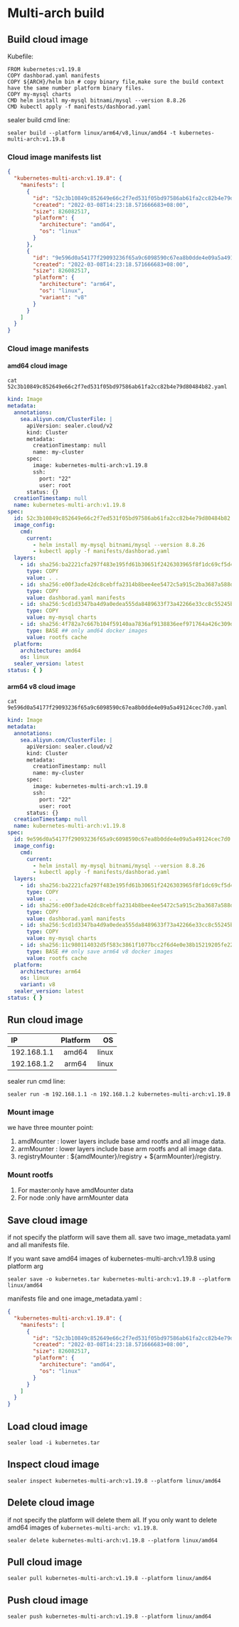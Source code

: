 # Multi-arch build

## Build cloud image

Kubefile:

```shell
FROM kubernetes:v1.19.8
COPY dashborad.yaml manifests
COPY ${ARCH}/helm bin # copy binary file,make sure the build context have the same number platform binary files.
COPY my-mysql charts
CMD helm install my-mysql bitnami/mysql --version 8.8.26
CMD kubectl apply -f manifests/dashborad.yaml
```

sealer build cmd line:

```shell
sealer build --platform linux/arm64/v8,linux/amd64 -t kubernetes-multi-arch:v1.19.8
```

### Cloud image manifests list

```json
{
  "kubernetes-multi-arch:v1.19.8": {
    "manifests": [
      {
        "id": "52c3b10849c852649e66c2f7ed531f05bd97586ab61fa2cc82b4e79d80484b82",
        "created": "2022-03-08T14:23:18.571666683+08:00",
        "size": 826082517,
        "platform": {
          "architecture": "amd64",
          "os": "linux"
        }
      },
      {
        "id": "9e596d0a54177f29093236f65a9c6098590c67ea8b0dde4e09a5a49124cec7d0",
        "created": "2022-03-08T14:23:18.571666683+08:00",
        "size": 826082517,
        "platform": {
          "architecture": "arm64",
          "os": "linux",
          "variant": "v8"
        }
      }
    ]
  }
}
```

### Cloud image manifests

#### amd64 cloud image

`cat 52c3b10849c852649e66c2f7ed531f05bd97586ab61fa2cc82b4e79d80484b82.yaml`

```yaml
kind: Image
metadata:
  annotations:
    sea.aliyun.com/ClusterFile: |
      apiVersion: sealer.cloud/v2
      kind: Cluster
      metadata:
        creationTimestamp: null
        name: my-cluster
      spec:
        image: kubernetes-multi-arch:v1.19.8
        ssh:
          port: "22"
          user: root
      status: {}
  creationTimestamp: null
  name: kubernetes-multi-arch:v1.19.8
spec:
  id: 52c3b10849c852649e66c2f7ed531f05bd97586ab61fa2cc82b4e79d80484b82
  image_config:
    cmd:
      current:
        - helm install my-mysql bitnami/mysql --version 8.8.26
        - kubectl apply -f manifests/dashborad.yaml
  layers:
    - id: sha256:ba2221cfa297f483e195fd61b30651f2426303965f8f1dc69cf5d4eff635af9a
      type: COPY
      value: . .
    - id: sha256:e00f3ade42dc8cebffa2314b8bee4ee5472c5a915c2ba3687a588d47657b3d6a
      type: COPY
      value: dashborad.yaml manifests
    - id: sha256:5cd1d3347ba4d9a0edea555da8489633f73a42266e33cc8c55245b8791c6ff72
      type: COPY
      value: my-mysql charts
    - id: sha256:4f782a7c667b104f59140aa7836af9138836eef971764a426c309df4f9334ac6
      type: BASE ## only amd64 docker images
      value: rootfs cache
  platform:
    architecture: amd64
    os: linux
  sealer_version: latest
status: { }
```

#### arm64 v8 cloud image

`cat 9e596d0a54177f29093236f65a9c6098590c67ea8b0dde4e09a5a49124cec7d0.yaml`

```yaml
kind: Image
metadata:
  annotations:
    sea.aliyun.com/ClusterFile: |
      apiVersion: sealer.cloud/v2
      kind: Cluster
      metadata:
        creationTimestamp: null
        name: my-cluster
      spec:
        image: kubernetes-multi-arch:v1.19.8
        ssh:
          port: "22"
          user: root
      status: {}
  creationTimestamp: null
  name: kubernetes-multi-arch:v1.19.8
spec:
  id: 9e596d0a54177f29093236f65a9c6098590c67ea8b0dde4e09a5a49124cec7d0
  image_config:
    cmd:
      current:
        - helm install my-mysql bitnami/mysql --version 8.8.26
        - kubectl apply -f manifests/dashborad.yaml
  layers:
    - id: sha256:ba2221cfa297f483e195fd61b30651f2426303965f8f1dc69cf5d4eff635af9a
      type: COPY
      value: . .
    - id: sha256:e00f3ade42dc8cebffa2314b8bee4ee5472c5a915c2ba3687a588d47657b3d6a
      type: COPY
      value: dashborad.yaml manifests
    - id: sha256:5cd1d3347ba4d9a0edea555da8489633f73a42266e33cc8c55245b8791c6ff72
      type: COPY
      value: my-mysql charts
    - id: sha256:11c980114032d5f583c3861f1077bcc2f6d4e0e38b15219205fe22de044fd3a5
      type: BASE ## only save arm64 v8 docker images
      value: rootfs cache
  platform:
    architecture: arm64
    os: linux
    variant: v8
  sealer_version: latest
status: { }
```

## Run cloud image

| IP      | Platform | OS    |
| :---        |    :----:   |          ---: |
| 192.168.1.1      | amd64       | linux  |
| 192.168.1.2   | arm64        | linux      |

sealer run cmd line:

```shell
sealer run -m 192.168.1.1 -n 192.168.1.2 kubernetes-multi-arch:v1.19.8
```

### Mount image

we have three mounter point:

1. amdMounter : lower layers include base amd rootfs and all image data.
2. armMounter : lower layers include base arm rootfs and all image data.
3. registryMounter : ${amdMounter}/registry + ${armMounter}/registry.

### Mount rootfs

1. For master:only have amdMounter data
2. For node :only have armMounter data

## Save cloud image

if not specify the platform will save them all. save two image_metadata.yaml and all manifests file.

If you want save amd64 images of kubernetes-multi-arch:v1.19.8 using platform arg

`sealer save -o kubernetes.tar kubernetes-multi-arch:v1.19.8 --platform linux/amd64`

manifests file and one image_metadata.yaml :

```json
{
  "kubernetes-multi-arch:v1.19.8": {
    "manifests": [
      {
        "id": "52c3b10849c852649e66c2f7ed531f05bd97586ab61fa2cc82b4e79d80484b82",
        "created": "2022-03-08T14:23:18.571666683+08:00",
        "size": 826082517,
        "platform": {
          "architecture": "amd64",
          "os": "linux"
        }
      }
    ]
  }
}
```

## Load cloud image

`sealer load -i kubernetes.tar`

## Inspect cloud image

`sealer inspect kubernetes-multi-arch:v1.19.8 --platform linux/amd64`

## Delete cloud image

if not specify the platform will delete them all. If you only want to delete amd64 images of `kubernetes-multi-arch:
v1.19.8`.

`sealer delete kubernetes-multi-arch:v1.19.8 --platform linux/amd64`

## Pull cloud image

`sealer pull kubernetes-multi-arch:v1.19.8 --platform linux/amd64`

## Push cloud image

`sealer push kubernetes-multi-arch:v1.19.8 --platform linux/amd64`